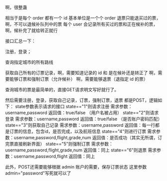 啊，很整蛊

相当于是每个 order 都有一个 id
基本单位是一个个 order
退票只能退买过的票，啊，不可以退候补队列中的票
每个 user 会记录所有买过的票和正在候补的票，啊，候补完了就给转正就行

接口汇总一下：

注册，登录；

查询指定城市的所有路线

获取自己所有的订票记录，啊，需要知道记录的 id 和 是在候补还是转正了
啊，需要能够订票和强制订票（允许候补）
啊，需要能够退票（退指定 id 的票）

查询城市的票是最简单的，直接GET请求明文写好就行了。

然后需要注册，登录，获取自己记录，订票，强制订票，退票
都是POST，逻辑如下：
state参数表示请求的接口
state=="1"则请求注册
    需求参数：username,password
    返回值：true/false （用户名被占用）
state=="2"则请求登录
    需求参数：username,password
    返回值：true/false （是否账户密码匹配）
state=="3"则获取自己记录
    需求参数：username,password
    返回值：每一行都是订票的信息，包含id，是否完成，以及航班信息
state=="4"则进行订票
    需求参数：username,password,flight,grade,num
    返回值：是否成功（其实无所谓，订完票直接刷新界面）
state=="5"则强制订票
    需求参数：username,password,flight,grade,num
    返回值：同上
state=="6"则退票
    需求参数：username,password,flight
    返回值：同上

此外，POST还需要能够根据 admin 账户的需要，保存订票状态
这里参数admin="password"写死就可以了